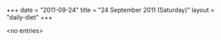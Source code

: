 +++
date = "2011-09-24"
title = "24 September 2011 (Saturday)"
layout = "daily-diet"
+++

<p>&lt;no entries&gt;</p>